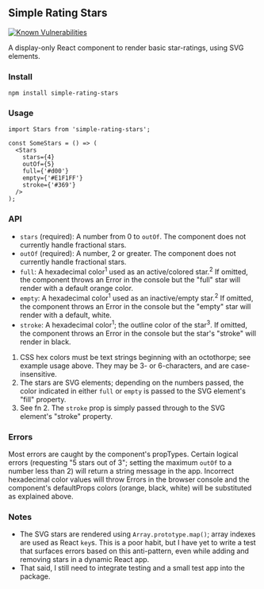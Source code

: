 ## Simple Rating Stars

[![Known Vulnerabilities](https://snyk.io/test/github/shoesandsocks/simple-rating-stars/badge.svg)](https://snyk.io/test/github/shoesandsocks/simple-rating-stars)

A display-only React component to render basic star-ratings, using SVG elements.

### Install

`npm install simple-rating-stars`

### Usage

```
import Stars from 'simple-rating-stars';

const SomeStars = () => (
  <Stars
    stars={4}
    outOf={5}
    full={'#d00'}
    empty={'#E1F1FF'}
    stroke={'#369'}
  />
);
```

### API

* `stars` (required): A number from 0 to `outOf`. The component does not currently handle fractional stars.
* `outOf` (required): A number, 2 or greater. The component does not currently handle fractional stars.
* `full`: A hexadecimal color<sup>1</sup> used as an active/colored star.<sup>2</sup> If omitted, the component throws an Error in the console but the "full" star will render with a default orange color.
* `empty`: A hexadecimal color<sup>1</sup> used as an inactive/empty star.<sup>2</sup> If omitted, the component throws an Error in the console but the "empty" star will render with a default, white.
* `stroke`: A hexadecimal color<sup>1</sup>; the outline color of the star<sup>3</sup>. If omitted, the component throws an Error in the console but the star's "stroke" will render in black.

1. CSS hex colors must be text strings beginning with an octothorpe; see example usage above. They may be 3- or 6-characters, and are case-insensitive.
1. The stars are SVG elements; depending on the numbers passed, the color indicated in either `full` or `empty` is passed to the SVG element's "fill" property.
1. See fn 2. The `stroke` prop is simply passed through to the SVG element's "stroke" property.

### Errors

Most errors are caught by the component's propTypes. Certain logical errors (requesting "5 stars out of 3"; setting the maximum `outOf` to a number less than 2) will return a string message in the app. Incorrect hexadecimal color values will throw Errors in the browser console and the component's defaultProps colors (orange, black, white) will be substituted as explained above.

### Notes

* The SVG stars are rendered using `Array.prototype.map()`; array indexes are used as React `key`s. This is a poor habit, but I have yet to write a test that surfaces errors based on this anti-pattern, even while adding and removing stars in a dynamic React app.
* That said, I still need to integrate testing and a small test app into the package.

